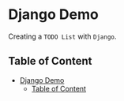 # Django Demo 

Creating a `TODO List` with `Django`.

## Table of Content
- [Django Demo](#django-demo)
    - [Table of Content](#table-of-content)